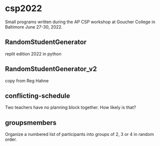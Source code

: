 # csp2022

Small programs written during the AP CSP workshop at Goucher College in Baltimore June 27-30, 2022.

## RandomStudentGenerator

replit edition 2022 in python

## RandomStudentGenerator_v2

copy from Reg Hahne

## conflicting-schedule

Two teachers have no planning block together. How likely is that?

## groupsmembers

Organize a numbered list of participants into groups of 2, 3 or 4 in random order.
